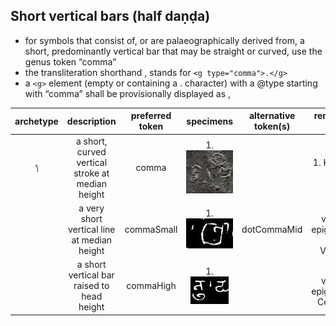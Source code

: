 ## Short vertical bars (half daṇḍa)
- for symbols that consist of, or are palaeographically derived from, a short, predominantly vertical bar that may be straight or curved, use the genus token “comma”
- the transliteration shorthand , stands for `<g type="comma">.</g>`
- a `<g>` element (empty or containing a . character) with a @type starting with “comma” shall be provisionally displayed as ,

|archetype|description|preferred token|specimens|alternative token(s)|remarks, clipping source|
|:-----:|:-----:|:-----:|:-----:|:-----:|:-----:|
|&#7006;|a short, curved vertical stroke at median height|comma|1. ![Image](images/image9.png)||1. Kurangan, Java, 807 &#346;aka|
||a very short vertical line at median height|commaSmall|1.![Image](images/image56.jpg)|dotCommaMid|1. tfb-vengicalukya-epigraphy/CalE29-Ederu-Vijayaditya1-2|
||a short vertical bar raised to head height|commaHigh|1. ![Image](images/image22.png)||1. tfb-vengicalukya-epigraphy/CalE36-Cevuru-Amma1|

